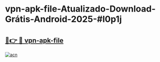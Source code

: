 # vpn-apk-file-Atualizado-Download-Grátis-Android-2025-#l0p1j

# <h2><a href="https://ainizakaria.my?title=vpn-apk-file&ref=24M">🔗👉 🔴 vpn-apk-file</a></h2>

[![acn](https://github.com/user-attachments/assets/0f9c940e-d8b0-45ae-aac7-cd30a18b3e1c)](https://ainizakaria.my?title=vpn-apk-file&ref=24M)

